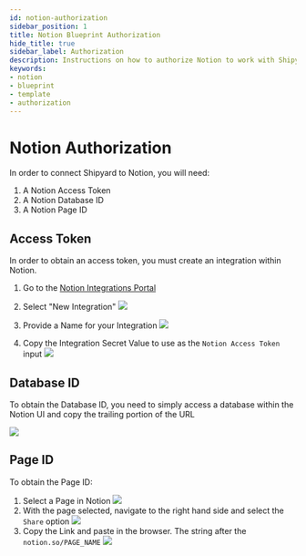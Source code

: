 ```yaml
---
id: notion-authorization
sidebar_position: 1
title: Notion Blueprint Authorization
hide_title: true
sidebar_label: Authorization
description: Instructions on how to authorize Notion to work with Shipyard's low-code Notion templates.
keywords:
- notion
- blueprint
- template
- authorization
---
```


# Notion Authorization
In order to connect Shipyard to Notion, you will need:

1. A Notion Access Token
2. A Notion Database ID
3. A Notion Page ID

## Access Token

In order to obtain an access token, you must create an integration within Notion. 

1. Go to the [Notion Integrations Portal](https://www.notion.so/my-integrations)

2. Select "New Integration"
![](https://cdn.sanity.io/images/2xyydva6/dev/64ee17cf9a3d076dca8941fc0260e2e3f5fe303c-1896x750.png?w=450)
3. Provide a Name for your Integration
![](https://cdn.sanity.io/images/2xyydva6/dev/513f275e7444ed731ffebfe8fb86302befdcbc90-805x428.png?w=450)
4. Copy the Integration Secret Value to use as the `Notion Access Token` input
![](https://cdn.sanity.io/images/2xyydva6/dev/9f94086bea34f71a12a1f7c7b880824b50ac852e-936x293.png?w=450)

## Database ID
To obtain the Database ID, you need to simply access a database within the Notion UI and copy the trailing portion of the URL

![](https://cdn.sanity.io/images/2xyydva6/dev/cb5f3a5244843d736bdcfa978739f30f546ed30f-1776x770.png?w=450)

## Page ID

To obtain the Page ID:
1. Select a Page in Notion
![](https://cdn.sanity.io/images/2xyydva6/dev/5c7778360579e61570b90b718479d5a4b313e8ef-214x496.png?w=450)
2. With the page selected, navigate to the right hand side and select the `Share` option
![](https://cdn.sanity.io/images/2xyydva6/dev/32bb3decb8d78dc183eb8732dabd28ec0a196cc8-526x234.png?w=450)
3. Copy the Link and paste in the browser. The string after the `notion.so/PAGE_NAME`
![](https://cdn.sanity.io/images/2xyydva6/dev/c916ebf06fc871a2ea55800d31b38de29d7e631f-610x31.png?w=450)
